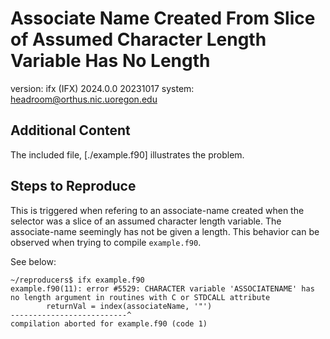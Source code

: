 # Associate Name Created From Slice of Assumed Character Length Variable Has No Length

version: ifx (IFX) 2024.0.0 20231017
system: headroom@orthus.nic.uoregon.edu

## Additional Content

The included file, [./example.f90] illustrates the problem.

## Steps to Reproduce

This is triggered when refering to an associate-name created when the selector was a slice of an assumed character length variable. The associate-name seemingly has not be given a length. This behavior can be observed when trying to compile `example.f90`.

See below:

```text
~/reproducers$ ifx example.f90
example.f90(11): error #5529: CHARACTER variable 'ASSOCIATENAME' has no length argument in routines with C or STDCALL attribute
        returnVal = index(associateName, '"')
--------------------------^
compilation aborted for example.f90 (code 1)
```